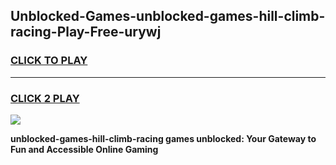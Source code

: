 
## Unblocked-Games-unblocked-games-hill-climb-racing-Play-Free-urywj
<h3>
<a href="https://premium76.site?title=unblocked-games-hill-climb-racing&ref=18A1">CLICK TO PLAY</a></h3>
<hr>

<h3>
<a href="https://premium76.site?title=unblocked-games-hill-climb-racing&ref=18A1">CLICK 2 PLAY</a>
  
</h3>

<a href="https://premium76.site?title=unblocked-games-hill-climb-racing&ref=18A1"><img src="https://clearcache.store/games.png"></a>


**unblocked-games-hill-climb-racing games unblocked: Your Gateway to Fun and Accessible Online Gaming**
